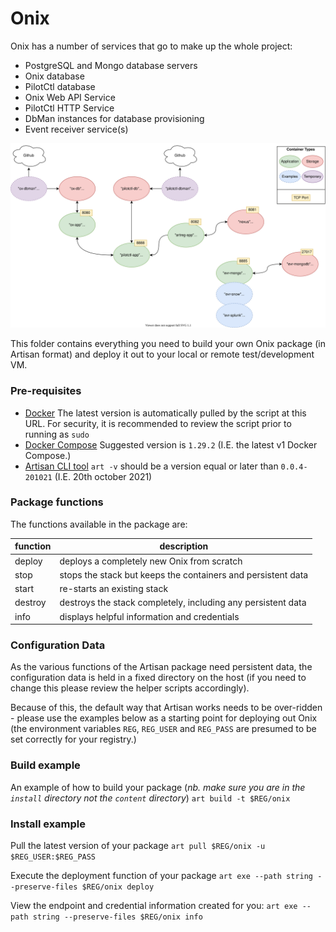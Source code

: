# Onix

Onix has a number of services that go to make up the whole project:

- PostgreSQL and Mongo database servers
- Onix database
- PilotCtl database
- Onix Web API Service
- PilotCtl HTTP Service
- DbMan instances for database provisioning
- Event receiver service(s)

![setup](info-services.drawio.svg)

This folder contains everything you need to build your own Onix package (in Artisan format) and deploy it out to your local or remote test/development VM.

### Pre-requisites
- [Docker](https://get.docker.com)
The latest version is automatically pulled by the script at this URL. For security, it is recommended to review the script prior to running as `sudo`
- [Docker Compose](https://github.com/docker/compose/releases)
Suggested version is `1.29.2` (I.E. the latest v1 Docker Compose.)
- [Artisan CLI tool](https://github.com/gatblau/artisan/releases/tag/v1.0)
`art -v` should be a version equal or later than `0.0.4-201021` (I.E. 20th october 2021)


### Package functions

The functions available in the package are:

function | description
--- | ---
deploy | deploys a completely new Onix from scratch
stop | stops the stack but keeps the containers and persistent data
start | re-starts an existing stack
destroy | destroys the stack completely, including any persistent data
info | displays helpful information and credentials

### Configuration Data

As the various functions of the Artisan package need persistent data, the configuration data is held in a fixed directory on the host (if you need to change this please review the helper scripts accordingly).

Because of this, the default way that Artisan works needs to be over-ridden - please use the examples below as a starting point for deploying out Onix (the environment variables `REG`, `REG_USER` and `REG_PASS` are presumed to be set correctly for your registry.)

### Build example
An example of how to build your package (*nb. make sure you are in the `install` directory not the `content` directory*)
`art build -t $REG/onix`

### Install example
Pull the latest version of your package
`art pull $REG/onix -u $REG_USER:$REG_PASS`

Execute the deployment function of your package
`art exe --path string --preserve-files $REG/onix deploy`

View the endpoint and credential information created for you:
`art exe --path string --preserve-files $REG/onix info`
```